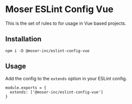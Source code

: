 # Moser ESLint Config Vue

This is the set of rules to for usage in Vue based projects.

## Installation

```
npm i -D @moser-inc/eslint-config-vue
```

## Usage

Add the config to the `extends` option in your ESLint config.

```
module.exports = {
  extends: ['@moser-inc/eslint-config-vue']
}
```

